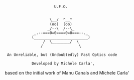                           U.F.O.
 
 
                        \__/  ^__^
                        (oo)  (oo)
                       _/--\  /--\_
                 _.--===0=0====0=0===--._
                (________________________)
                     /  \________/  \
                    /                \
 
     An Unreliable, but (Undoubtedly) Fast Optics code

                Developed by Michele Carla',
  based on the initial work of Manu Canals and Michele Carla'
